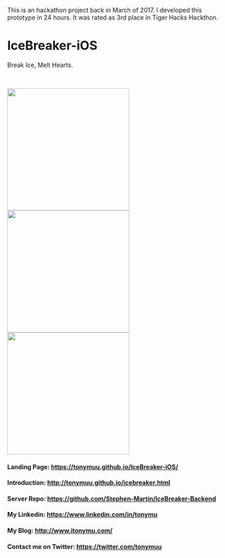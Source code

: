 This is an hackathon project back in March of 2017. I developed this prototype in 24 hours. It was rated as 3rd place in Tiger Hacks Hackthon.

# IceBreaker-iOS
Break Ice, Melt Hearts.

<br>
<p>
  <img src="http://tonymuu.github.io/images/icebreaker/2.png" width = 280>
  <img src="http://tonymuu.github.io/images/icebreaker/1.png" width = 280>
  <img src="http://tonymuu.github.io/images/icebreaker/3.png" width = 280>
</p>

#### Landing Page: https://tonymuu.github.io/IceBreaker-iOS/

#### Introduction: http://tonymuu.github.io/icebreaker.html

#### Server Repo: https://github.com/Stephen-Martin/IceBreaker-Backend

#### My Linkedin: https://www.linkedin.com/in/tonymu

#### My Blog: http://www.itonymu.com/

#### Contact me on Twitter: https://twitter.com/tonymuu
